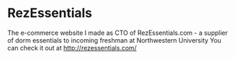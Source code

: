 RezEssentials
=============

The e-commerce website I made as CTO of RezEssentials.com - a supplier of dorm essentials to incoming freshman at Northwestern University
You can check it out at http://rezessentials.com/
